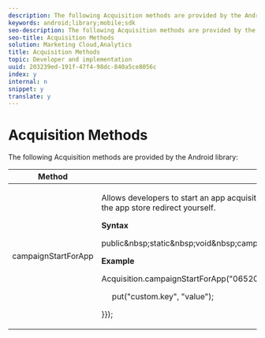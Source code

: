 ```yaml
---
description: The following Acquisition methods are provided by the Android library 
keywords: android;library;mobile;sdk
seo-description: The following Acquisition methods are provided by the Android library 
seo-title: Acquisition Methods
solution: Marketing Cloud,Analytics
title: Acquisition Methods
topic: Developer and implementation
uuid: 203239ed-191f-47f4-98dc-840a5ce8056c
index: y
internal: n
snippet: y
translate: y
---
```


# Acquisition Methods

The following Acquisition methods are provided by the Android library:

<table id="table_889B0204C0D54B52901DE3BFEA6D11F3"> 
 <thead> 
  <tr> 
   <th colname="col1" class="entry"> Method </th> 
   <th colname="col2" class="entry"> Description </th> 
  </tr> 
 </thead>
 <tbody> 
  <tr> 
   <td colname="col1"> <p>campaignStartForApp </p> </td> 
   <td colname="col2"> <p>Allows developers to start an app acquisition campaign as if the user clicked a link. This is helpful for creating manual acquisition links and handling the app store redirect yourself. </p> <p><b>Syntax</b> </p> 
    <codeblock class="syntax java">
      public&amp;nbsp;static&amp;nbsp;void&amp;nbsp;campaignStartForApp(final&amp;nbsp;String&amp;nbsp;appId,&amp;nbsp;final&amp;nbsp;Map&lt;String,&amp;nbsp;Object&gt;&amp;nbsp;data); 
    </codeblock> <p><b>Example</b> </p> 
    <codeblock class="syntax java">
      Acquisition.campaignStartForApp("0652024f-adcd-49f9-9bd7-2552a4564d2f",&nbsp;new&nbsp;HashMap&lt;String,&nbsp;Object&gt;()&nbsp;{{ 
     
&nbsp;&nbsp;&nbsp;&nbsp;&nbsp;put("custom.key",&nbsp;"value"); 
     
}}); 
    </codeblock> </td> 
  </tr> 
 </tbody> 
</table>

